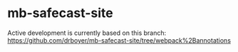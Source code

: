 # mb-safecast-site

Active development is currently based on this branch: https://github.com/drboyer/mb-safecast-site/tree/webpack%2Bannotations
